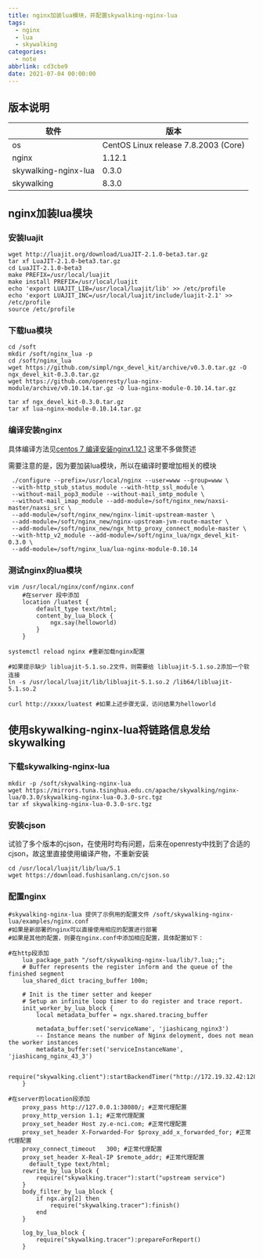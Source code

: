 ```yaml
---
title: nginx加装lua模块，并配置skywalking-nginx-lua
tags:
  - nginx
  - lua
  - skywalking
categories:
  - note
abbrlink: cd3cbe9
date: 2021-07-04 00:00:00
---
```

## 版本说明
软件|版本
-|-
os|CentOS Linux release 7.8.2003 (Core)
nginx|1.12.1
skywalking-nginx-lua|0.3.0
skywalking|8.3.0


## nginx加装lua模块

### 安装luajit
```shell
wget http://luajit.org/download/LuaJIT-2.1.0-beta3.tar.gz
tar xf LuaJIT-2.1.0-beta3.tar.gz 
cd LuaJIT-2.1.0-beta3
make PREFIX=/usr/local/luajit
make install PREFIX=/usr/local/luajit
echo 'export LUAJIT_LIB=/usr/local/luajit/lib' >> /etc/profile
echo 'export LUAJIT_INC=/usr/local/luajit/include/luajit-2.1' >> /etc/profile
source /etc/profile
```

### 下载lua模块
```shell
cd /soft
mkdir /soft/nginx_lua -p
cd /soft/nginx_lua
wget https://github.com/simpl/ngx_devel_kit/archive/v0.3.0.tar.gz -O ngx_devel_kit-0.3.0.tar.gz
wget https://github.com/openresty/lua-nginx-module/archive/v0.10.14.tar.gz -O lua-nginx-module-0.10.14.tar.gz

tar xf ngx_devel_kit-0.3.0.tar.gz
tar xf lua-nginx-module-0.10.14.tar.gz
```

### 编译安装nginx
具体编译方法见[centos 7 编译安装nginx1.12.1](https://www.fushisanlang.cn/2021/02/09/note/nginx/centos%207%20%E7%BC%96%E8%AF%91%E5%AE%89%E8%A3%85nginx1.12.1%E5%B9%B6%E5%8A%A0%E8%BD%BDnginx_upstream_check_module%E6%A8%A1%E5%9D%97/)
这里不多做赘述

需要注意的是，因为要加装lua模块，所以在编译时要增加相关的模块
```shell
 ./configure --prefix=/usr/local/nginx --user=www --group=www \
 --with-http_stub_status_module --with-http_ssl_module \
 --without-mail_pop3_module --without-mail_smtp_module \
 --without-mail_imap_module --add-module=/soft/nginx_new/naxsi-master/naxsi_src \
 --add-module=/soft/nginx_new/nginx-limit-upstream-master \
 --add-module=/soft/nginx_new/nginx-upstream-jvm-route-master \
 --add-module=/soft/nginx_new/ngx_http_proxy_connect_module-master \
 --with-http_v2_module --add-module=/soft/nginx_lua/ngx_devel_kit-0.3.0 \
 --add-module=/soft/nginx_lua/lua-nginx-module-0.10.14
```

### 测试nginx的lua模块
```
vim /usr/local/nginx/conf/nginx.conf
    #在server 段中添加
    location /luatest {
        default_type text/html;
        content_by_lua_block {
            ngx.say(helloworld)
        }
    }

systemctl reload nginx #重新加载nginx配置

#如果提示缺少 libluajit-5.1.so.2文件，则需要给 libluajit-5.1.so.2添加一个软连接
ln -s /usr/local/luajit/lib/libluajit-5.1.so.2 /lib64/libluajit-5.1.so.2

curl http://xxxx/luatest #如果上述步骤无误，访问结果为helloworld
```

## 使用skywalking-nginx-lua将链路信息发给skywalking

### 下载skywalking-nginx-lua
```
mkdir -p /soft/skywalking-nginx-lua
wget https://mirrors.tuna.tsinghua.edu.cn/apache/skywalking/nginx-lua/0.3.0/skywalking-nginx-lua-0.3.0-src.tgz
tar xf skywalking-nginx-lua-0.3.0-src.tgz
```

### 安装cjson
试验了多个版本的cjson，在使用时均有问题，后来在openresty中找到了合适的cjson，故这里直接使用编译产物，不重新安装
```shell
cd /usr/local/luajit/lib/lua/5.1
wget https://download.fushisanlang.cn/cjson.so
```

### 配置nginx
```shell
#skywalking-nginx-lua 提供了示例用的配置文件 /soft/skywalking-nginx-lua/examples/nginx.conf
#如果是新部署的nginx可以直接使用相应的配置进行部署
#如果是其他的配置，则要在nginx.conf中添加相应配置，具体配置如下：

#在http段添加
    lua_package_path "/soft/skywalking-nginx-lua/lib/?.lua;;";
    # Buffer represents the register inform and the queue of the finished segment
    lua_shared_dict tracing_buffer 100m;

    # Init is the timer setter and keeper
    # Setup an infinite loop timer to do register and trace report.
    init_worker_by_lua_block {
        local metadata_buffer = ngx.shared.tracing_buffer

        metadata_buffer:set('serviceName', 'jiashicang_nginx3')
        -- Instance means the number of Nginx deloyment, does not mean the worker instances
        metadata_buffer:set('serviceInstanceName', 'jiashicang_nginx_43_3')

        require("skywalking.client"):startBackendTimer("http://172.19.32.42:12800")
    }

#在server的location段添加
    proxy_pass http://127.0.0.1:38080/; #正常代理配置
    proxy_http_version 1.1; #正常代理配置
    proxy_set_header Host zy.e-nci.com; #正常代理配置
    proxy_set_header X-Forwarded-For $proxy_add_x_forwarded_for; #正常代理配置
    proxy_connect_timeout   300; #正常代理配置
    proxy_set_header X-Real-IP $remote_addr; #正常代理配置
      default_type text/html;
    rewrite_by_lua_block {
        require("skywalking.tracer"):start("upstream service")
    }
    body_filter_by_lua_block {
        if ngx.arg[2] then
            require("skywalking.tracer"):finish()
        end
    }

    log_by_lua_block {
        require("skywalking.tracer"):prepareForReport()
    }

```
